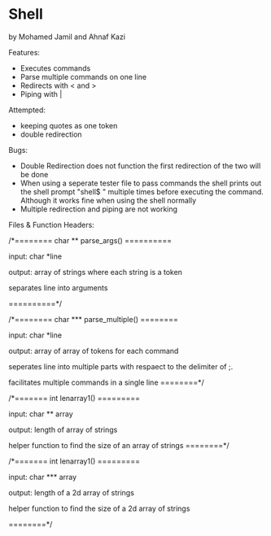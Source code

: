 # Shell
by Mohamed Jamil and Ahnaf Kazi

Features:
* Executes commands
* Parse multiple commands on one line
* Redirects with < and >
* Piping with |

Attempted:
* keeping quotes as one token
* double redirection

Bugs:
* Double Redirection does not function the first redirection of the two will be done
* When using a seperate tester file to pass commands the shell prints out the shell prompt "shell$ " multiple times before executing the command. Although it works fine when using the shell normally
* Multiple redirection and piping are not working

Files & Function Headers:

/*======== char ** parse_args() ==========
  
  input: char *line
  
  output: array of strings where each string is a token

  separates line into arguments
 
 ==========*/

/*======== char *** parse_multiple() ========
  
  input: char *line
  
  output: array of array of tokens for each command

  seperates line into multiple parts with respaect to the delimiter of ;.
  
  facilitates multiple commands in a single line
 ========*/
 
 /*======= int lenarray1() =========
   
   input: char ** array
   
   output: length of array of strings
   
   helper function to find the size of an array of strings
 ========*/
 
  /*======= int lenarray1() =========
 
   input: char *** array
   
   output: length of a 2d array of strings
   
   helper function to find the size of a 2d array of strings
 
 ========*/
